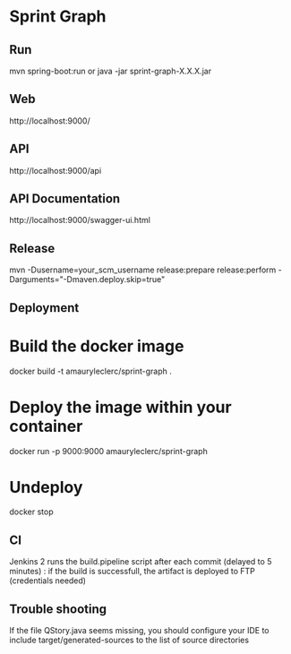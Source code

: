 # Sprint Graph

## Run
mvn spring-boot:run 
or java -jar sprint-graph-X.X.X.jar

## Web
http://localhost:9000/

## API
http://localhost:9000/api

## API Documentation
http://localhost:9000/swagger-ui.html

## Release
mvn -Dusername=your_scm_username release:prepare release:perform -Darguments="-Dmaven.deploy.skip=true"

## Deployment

# Build the docker image
docker build -t amauryleclerc/sprint-graph .

# Deploy the image within your container
docker run -p 9000:9000 amauryleclerc/sprint-graph

# Undeploy
docker stop <ID>

## CI
Jenkins 2 runs the build.pipeline script after each commit (delayed to 5 minutes) : if the build is successfull, the artifact is deployed to FTP (credentials needed) 

## Trouble shooting
If the file QStory.java seems missing, you should configure your IDE to include target/generated-sources to the list of source directories
